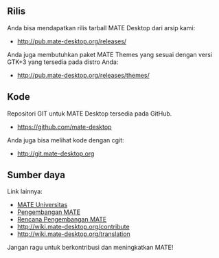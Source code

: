 <!--
.. link:
.. description:
.. tags: Development
.. date: 2011-12-05 12:00:30
.. title: Pengembangan
.. slug: development
-->

## Rilis

Anda bisa mendapatkan rilis tarball MATE Desktop dari arsip kami:

  * <http://pub.mate-desktop.org/releases/>

Anda juga membutuhkan paket MATE Themes yang sesuai dengan versi GTK+3 yang
tersedia pada distro Anda:

  * <http://pub.mate-desktop.org/releases/themes/>

## Kode

Repositori GIT untuk MATE Desktop tersedia pada GitHub.

  * <https://github.com/mate-desktop>

Anda juga bisa melihat kode dengan cgit:

  * <http://git.mate-desktop.org>

## Sumber daya

Link lainnya:

  * [MATE Universitas](/blog/2013-03-12-mate-university/)
  * [Pengembangan MATE](http://wiki.mate-desktop.org/dev-doc)
  * [Rencana Pengembangan MATE](http://wiki.mate-desktop.org/roadmap)
  * <http://wiki.mate-desktop.org/contribute>
  * <http://wiki.mate-desktop.org/translation>
  
Jangan ragu untuk berkontribusi dan meningkatkan MATE!

